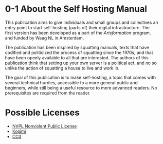 # 0-1 About the Self Hosting Manual

This publication aims to give individuals and small groups and collectives an entry point to start self-hosting (parts of) their digital infrastructure. The first version has been developed as a part of the *Artsformation* program, and funded by Waag NL in Amsterdam.

The publication has been inspired by squatting manuals, texts that have codified and politicized the process of squatting since the 1970s, and that have been openly available to all that are interested. The authors of this publication think that setting up your own server is a political act, and no so unlike the action of squatting a house to live and work in.

The goal of this publication is to make self-hosting, a topic that comes with several technical hurdles, accessible to a more general public and beginners, while still being  a useful resource to more advanced readers. No prerequisites are required from the reader.

# Possible Licenses

- [NVPL Nonviolent Public License](https://thufie.lain.haus/NPL.html)
- [Kopimi](https://www.kopimi.online/)
- [CC0](https://creativecommons.org/share-your-work/public-domain/cc0/)
